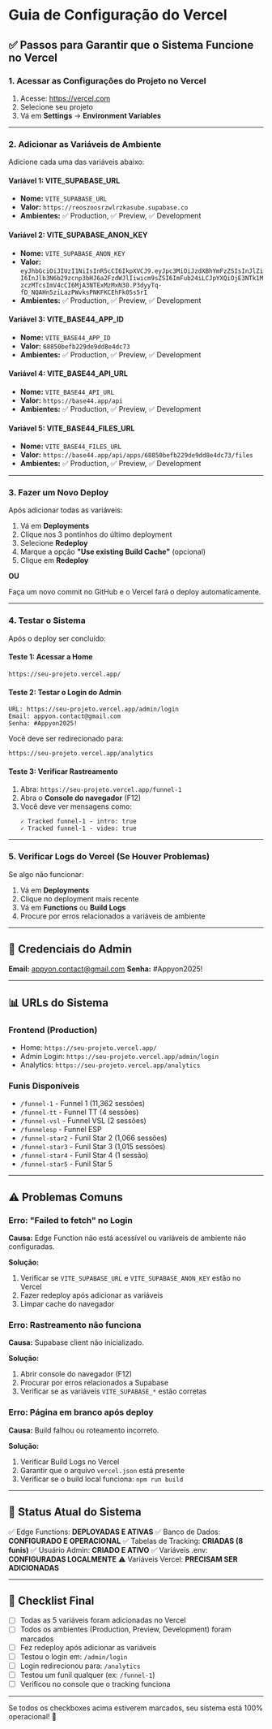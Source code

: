 # Guia de Configuração do Vercel

## ✅ Passos para Garantir que o Sistema Funcione no Vercel

### 1. Acessar as Configurações do Projeto no Vercel

1. Acesse: https://vercel.com
2. Selecione seu projeto
3. Vá em **Settings** → **Environment Variables**

---

### 2. Adicionar as Variáveis de Ambiente

Adicione cada uma das variáveis abaixo:

#### Variável 1: VITE_SUPABASE_URL
- **Nome:** `VITE_SUPABASE_URL`
- **Valor:** `https://reoszoosrzwlrzkasube.supabase.co`
- **Ambientes:** ✅ Production, ✅ Preview, ✅ Development

#### Variável 2: VITE_SUPABASE_ANON_KEY
- **Nome:** `VITE_SUPABASE_ANON_KEY`
- **Valor:** `eyJhbGciOiJIUzI1NiIsInR5cCI6IkpXVCJ9.eyJpc3MiOiJzdXBhYmFzZSIsInJlZiI6InJlb3N6b29zcnp3bHJ6a2FzdWJlIiwicm9sZSI6ImFub24iLCJpYXQiOjE3NTk1MzczMTcsImV4cCI6MjA3NTExMzMxN30.P3dyyTq-fD_NQAHn5ziLazPWvksPNKFKCEhFk05s5rI`
- **Ambientes:** ✅ Production, ✅ Preview, ✅ Development

#### Variável 3: VITE_BASE44_APP_ID
- **Nome:** `VITE_BASE44_APP_ID`
- **Valor:** `68850befb229de9dd8e4dc73`
- **Ambientes:** ✅ Production, ✅ Preview, ✅ Development

#### Variável 4: VITE_BASE44_API_URL
- **Nome:** `VITE_BASE44_API_URL`
- **Valor:** `https://base44.app/api`
- **Ambientes:** ✅ Production, ✅ Preview, ✅ Development

#### Variável 5: VITE_BASE44_FILES_URL
- **Nome:** `VITE_BASE44_FILES_URL`
- **Valor:** `https://base44.app/api/apps/68850befb229de9dd8e4dc73/files`
- **Ambientes:** ✅ Production, ✅ Preview, ✅ Development

---

### 3. Fazer um Novo Deploy

Após adicionar todas as variáveis:

1. Vá em **Deployments**
2. Clique nos 3 pontinhos do último deployment
3. Selecione **Redeploy**
4. Marque a opção **"Use existing Build Cache"** (opcional)
5. Clique em **Redeploy**

**OU**

Faça um novo commit no GitHub e o Vercel fará o deploy automaticamente.

---

### 4. Testar o Sistema

Após o deploy ser concluído:

#### Teste 1: Acessar a Home
```
https://seu-projeto.vercel.app/
```

#### Teste 2: Testar o Login do Admin
```
URL: https://seu-projeto.vercel.app/admin/login
Email: appyon.contact@gmail.com
Senha: #Appyon2025!
```

Você deve ser redirecionado para:
```
https://seu-projeto.vercel.app/analytics
```

#### Teste 3: Verificar Rastreamento
1. Abra: `https://seu-projeto.vercel.app/funnel-1`
2. Abra o **Console do navegador** (F12)
3. Você deve ver mensagens como:
   ```
   ✓ Tracked funnel-1 - intro: true
   ✓ Tracked funnel-1 - video: true
   ```

---

### 5. Verificar Logs do Vercel (Se Houver Problemas)

Se algo não funcionar:

1. Vá em **Deployments**
2. Clique no deployment mais recente
3. Vá em **Functions** ou **Build Logs**
4. Procure por erros relacionados a variáveis de ambiente

---

## 🎯 Credenciais do Admin

**Email:** appyon.contact@gmail.com
**Senha:** #Appyon2025!

---

## 📊 URLs do Sistema

### Frontend (Production)
- Home: `https://seu-projeto.vercel.app/`
- Admin Login: `https://seu-projeto.vercel.app/admin/login`
- Analytics: `https://seu-projeto.vercel.app/analytics`

### Funis Disponíveis
- `/funnel-1` - Funnel 1 (11,362 sessões)
- `/funnel-tt` - Funnel TT (4 sessões)
- `/funnel-vsl` - Funnel VSL (2 sessões)
- `/funnelesp` - Funnel ESP
- `/funnel-star2` - Funil Star 2 (1,066 sessões)
- `/funnel-star3` - Funil Star 3 (1,015 sessões)
- `/funnel-star4` - Funil Star 4 (1 sessão)
- `/funnel-star5` - Funil Star 5

---

## ⚠️ Problemas Comuns

### Erro: "Failed to fetch" no Login

**Causa:** Edge Function não está acessível ou variáveis de ambiente não configuradas.

**Solução:**
1. Verificar se `VITE_SUPABASE_URL` e `VITE_SUPABASE_ANON_KEY` estão no Vercel
2. Fazer redeploy após adicionar as variáveis
3. Limpar cache do navegador

### Erro: Rastreamento não funciona

**Causa:** Supabase client não inicializado.

**Solução:**
1. Abrir console do navegador (F12)
2. Procurar por erros relacionados a Supabase
3. Verificar se as variáveis `VITE_SUPABASE_*` estão corretas

### Erro: Página em branco após deploy

**Causa:** Build falhou ou roteamento incorreto.

**Solução:**
1. Verificar Build Logs no Vercel
2. Garantir que o arquivo `vercel.json` está presente
3. Verificar se o build local funciona: `npm run build`

---

## 🚀 Status Atual do Sistema

✅ Edge Functions: **DEPLOYADAS E ATIVAS**
✅ Banco de Dados: **CONFIGURADO E OPERACIONAL**
✅ Tabelas de Tracking: **CRIADAS (8 funis)**
✅ Usuário Admin: **CRIADO E ATIVO**
✅ Variáveis .env: **CONFIGURADAS LOCALMENTE**
⚠️ Variáveis Vercel: **PRECISAM SER ADICIONADAS**

---

## 📝 Checklist Final

- [ ] Todas as 5 variáveis foram adicionadas no Vercel
- [ ] Todos os ambientes (Production, Preview, Development) foram marcados
- [ ] Fez redeploy após adicionar as variáveis
- [ ] Testou o login em: `/admin/login`
- [ ] Login redirecionou para: `/analytics`
- [ ] Testou um funil qualquer (ex: `/funnel-1`)
- [ ] Verificou no console que o tracking funciona

---

Se todos os checkboxes acima estiverem marcados, seu sistema está 100% operacional! 🎉
